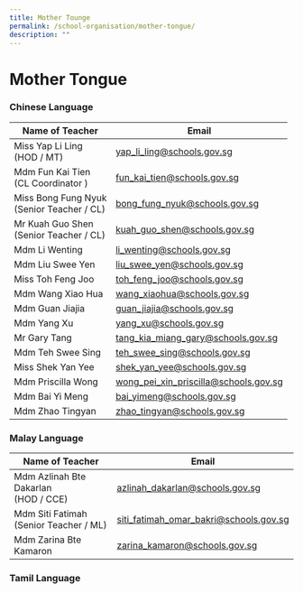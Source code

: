 ```yaml
---
title: Mother Tounge
permalink: /school-organisation/mother-tongue/
description: ""
---
```

# **Mother Tongue**

### Chinese Language

| Name of Teacher 	| Email 	|
|---	|---	|
| Miss Yap Li Ling<br>(HOD / MT) 	| [yap_li_ling@schools.gov.sg](mailto:yap_li_ling@schools.gov.sg) 	|
| Mdm Fun Kai Tien<br>(CL Coordinator ) 	| [fun_kai_tien@schools.gov.sg](mailto:fun_kai_tien@schools.gov.sg) 	|
| Miss Bong Fung Nyuk<br>(Senior Teacher / CL) 	| [bong_fung_nyuk@schools.gov.sg](mailto:bong_fung_nyuk@schools.gov.sg) 	|
| Mr Kuah Guo Shen<br>(Senior Teacher / CL) 	| [kuah_guo_shen@schools.gov.sg](mailto:kuah_guo_shen@schools.gov.sg) 	|
| Mdm Li Wenting  	| [li_wenting@schools.gov.sg](mailto:li_wenting@schools.gov.sg) 	|
| Mdm Liu Swee Yen 	| [liu_swee_yen@schools.gov.sg](mailto:liu_swee_yen@schools.gov.sg) 	|
| Miss Toh Feng Joo 	| [toh_feng_joo@schools.gov.sg](mailto:toh_feng_joo@schools.gov.sg) 	|
| Mdm Wang Xiao Hua   	| [wang_xiaohua@schools.gov.sg](mailto:wang_xiaohua@schools.gov.sg) 	|
| Mdm Guan Jiajia 	| [guan_jiajia@schools.gov.sg](mailto:guan_jiajia@schools.gov.sg) 	|
| Mdm Yang Xu 	| [yang_xu@schools.gov.sg](mailto:yang_xu@schools.gov.sg) 	|
| Mr Gary Tang 	| [tang_kia_miang_gary@schools.gov.sg](mailto:[tang_kia_miang_gary@schools.gov.sg) 	|
| Mdm Teh Swee Sing 	| [teh_swee_sing@schools.gov.sg](mailto:teh_swee_sing@schools.gov.sg) 	|
| Miss Shek Yan Yee 	| [shek_yan_yee@schools.gov.sg](mailto:shek_yan_yee@schools.gov.sg) 	|
| Mdm Priscilla Wong 	| [wong_pei_xin_priscilla@schools.gov.sg](mailto:wong_pei_xin_priscilla@schools.gov.sg) 	|
| Mdm Bai Yi Meng 	| [bai_yimeng@schools.gov.sg](mailto:bai_yimeng@schools.gov.sg) 	|
| Mdm Zhao Tingyan 	| [zhao_tingyan@schools.gov.sg](mailto:zhao_tingyan@schools.gov.sg) 	|

### Malay Language

| Name of Teacher 	| Email 	|
|---	|---	|
| Mdm Azlinah Bte Dakarlan<br>(HOD / CCE) 	| azlinah_dakarlan@schools.gov.sg 	|
| Mdm Siti Fatimah<br>(Senior Teacher / ML) 	| siti_fatimah_omar_bakri@schools.gov.sg 	|
| Mdm Zarina Bte Kamaron 	| zarina_kamaron@schools.gov.sg 	|


### Tamil Language